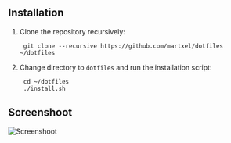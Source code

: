 ## Installation

1. Clone the repository recursively:

        git clone --recursive https://github.com/martxel/dotfiles ~/dotfiles

2. Change directory to `dotfiles` and run the installation script:

        cd ~/dotfiles
        ./install.sh

## Screenshoot
![Screenshoot](https://github.com/martxel/dotfiles/raw/master/screenshoot.png "Screenshoot")
